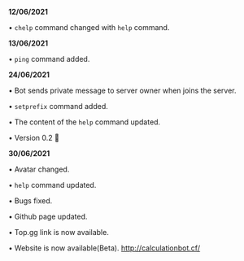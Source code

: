 **12/06/2021**

• `chelp` command changed with `help` command.

**13/06/2021**

• `ping` command added.

**24/06/2021**

• Bot sends private message to server owner when joins the server.

• `setprefix` command added.

• The content of the `help` command updated.

• Version 0.2 🎉

**30/06/2021**

• Avatar changed.

• `help` command updated.

• Bugs fixed.

• Github page updated.

• Top.gg link is now available.

• Website is now available(Beta).
  http://calculationbot.cf/
